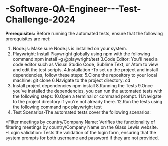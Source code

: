 # -Software-QA-Engineer---Test-Challenge-2024

**Prerequisites:**
Before running the automated tests, ensure that the following prerequisites are met:
1.	Node.js: Make sure Node.js is installed on your system.
2.	Playwright: Install Playwright globally using npm with the following command:npm install -g @playwright/test
3.Code Editor: You'll need a code editor such as Visual Studio Code, Sublime Text, or Atom to view and edit the test scripts.
4.Installation -To set up the project and install dependencies, follow these steps:
5.Clone the repository to your local machine:
git clone <repository-url>
6.Navigate to the project directory:
   cd <project-directory>
7. Install project dependencies
  	npm install
8.Running the Tests
9.Once you've installed the dependencies, you can run the automated tests with the following steps:
10.Open a terminal or command prompt.
11.Navigate to the project directory if you're not already there.
12.Run the tests using the following command
      npx playwright test
13. Test Scenarios-The automated tests cover the following scenarios:

   *Filter meetings by country/Company Name: Verifies the functionality of filtering meetings by country/Company Name  on the Glass Lewis website.
  *Login validation: Tests the validation of the login form, ensuring that the system prompts for both username and password if they are not provided.

